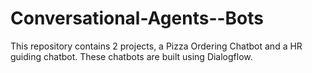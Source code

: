 # Conversational-Agents--Bots
This repository contains 2 projects, a Pizza Ordering Chatbot and a HR guiding chatbot. These chatbots are built using Dialogflow. 
